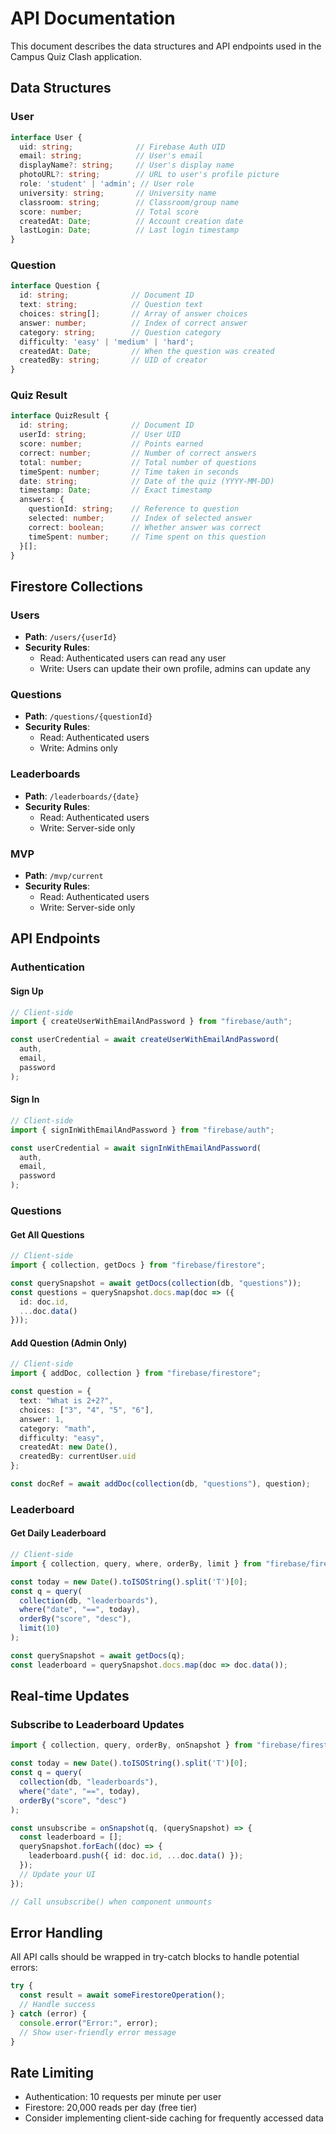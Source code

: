 # API Documentation

This document describes the data structures and API endpoints used in the Campus Quiz Clash application.

## Data Structures

### User
```typescript
interface User {
  uid: string;              // Firebase Auth UID
  email: string;            // User's email
  displayName?: string;     // User's display name
  photoURL?: string;        // URL to user's profile picture
  role: 'student' | 'admin'; // User role
  university: string;       // University name
  classroom: string;        // Classroom/group name
  score: number;            // Total score
  createdAt: Date;          // Account creation date
  lastLogin: Date;          // Last login timestamp
}
```

### Question
```typescript
interface Question {
  id: string;              // Document ID
  text: string;            // Question text
  choices: string[];       // Array of answer choices
  answer: number;          // Index of correct answer
  category: string;        // Question category
  difficulty: 'easy' | 'medium' | 'hard';
  createdAt: Date;         // When the question was created
  createdBy: string;       // UID of creator
}
```

### Quiz Result
```typescript
interface QuizResult {
  id: string;              // Document ID
  userId: string;          // User UID
  score: number;           // Points earned
  correct: number;         // Number of correct answers
  total: number;           // Total number of questions
  timeSpent: number;       // Time taken in seconds
  date: string;            // Date of the quiz (YYYY-MM-DD)
  timestamp: Date;         // Exact timestamp
  answers: {
    questionId: string;    // Reference to question
    selected: number;      // Index of selected answer
    correct: boolean;      // Whether answer was correct
    timeSpent: number;     // Time spent on this question
  }[];
}
```

## Firestore Collections

### Users
- **Path**: `/users/{userId}`
- **Security Rules**:
  - Read: Authenticated users can read any user
  - Write: Users can update their own profile, admins can update any

### Questions
- **Path**: `/questions/{questionId}`
- **Security Rules**:
  - Read: Authenticated users
  - Write: Admins only

### Leaderboards
- **Path**: `/leaderboards/{date}`
- **Security Rules**:
  - Read: Authenticated users
  - Write: Server-side only

### MVP
- **Path**: `/mvp/current`
- **Security Rules**:
  - Read: Authenticated users
  - Write: Server-side only

## API Endpoints

### Authentication

#### Sign Up
```typescript
// Client-side
import { createUserWithEmailAndPassword } from "firebase/auth";

const userCredential = await createUserWithEmailAndPassword(
  auth,
  email,
  password
);
```

#### Sign In
```typescript
// Client-side
import { signInWithEmailAndPassword } from "firebase/auth";

const userCredential = await signInWithEmailAndPassword(
  auth,
  email,
  password
);
```

### Questions

#### Get All Questions
```typescript
// Client-side
import { collection, getDocs } from "firebase/firestore";

const querySnapshot = await getDocs(collection(db, "questions"));
const questions = querySnapshot.docs.map(doc => ({
  id: doc.id,
  ...doc.data()
}));
```

#### Add Question (Admin Only)
```typescript
// Client-side
import { addDoc, collection } from "firebase/firestore";

const question = {
  text: "What is 2+2?",
  choices: ["3", "4", "5", "6"],
  answer: 1,
  category: "math",
  difficulty: "easy",
  createdAt: new Date(),
  createdBy: currentUser.uid
};

const docRef = await addDoc(collection(db, "questions"), question);
```

### Leaderboard

#### Get Daily Leaderboard
```typescript
// Client-side
import { collection, query, where, orderBy, limit } from "firebase/firestore";

const today = new Date().toISOString().split('T')[0];
const q = query(
  collection(db, "leaderboards"),
  where("date", "==", today),
  orderBy("score", "desc"),
  limit(10)
);

const querySnapshot = await getDocs(q);
const leaderboard = querySnapshot.docs.map(doc => doc.data());
```

## Real-time Updates

### Subscribe to Leaderboard Updates
```typescript
import { collection, query, orderBy, onSnapshot } from "firebase/firestore";

const today = new Date().toISOString().split('T')[0];
const q = query(
  collection(db, "leaderboards"),
  where("date", "==", today),
  orderBy("score", "desc")
);

const unsubscribe = onSnapshot(q, (querySnapshot) => {
  const leaderboard = [];
  querySnapshot.forEach((doc) => {
    leaderboard.push({ id: doc.id, ...doc.data() });
  });
  // Update your UI
});

// Call unsubscribe() when component unmounts
```

## Error Handling

All API calls should be wrapped in try-catch blocks to handle potential errors:

```typescript
try {
  const result = await someFirestoreOperation();
  // Handle success
} catch (error) {
  console.error("Error:", error);
  // Show user-friendly error message
}
```

## Rate Limiting

- Authentication: 10 requests per minute per user
- Firestore: 20,000 reads per day (free tier)
- Consider implementing client-side caching for frequently accessed data
